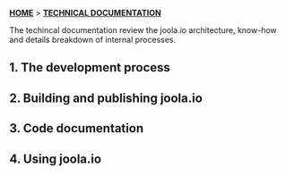 [**HOME**](Home) > [**TECHNICAL DOCUMENTATION**](Technical-documentation)

The techincal documentation review the joola.io architecture, know-how and details breakdown of internal processes.

## 1. The development process

## 2. Building and publishing joola.io

## 3. Code documentation

## 4. Using joola.io

